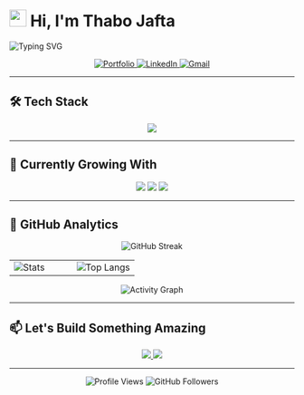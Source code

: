 # <img src="https://media.giphy.com/media/hvRJCLFzcasrR4ia7z/giphy.gif" width="30px"> Hi, I'm Thabo Jafta 

![Typing SVG](https://readme-typing-svg.demolab.com?font=Fira+Code&size=26&pause=1000&color=58A6FF&width=435&lines=%3CEat%2C+Sleep%2C+Code%2F%3E..+Repeat;Full-Stack+Developer;Cloud+Enthusiast;)

<p align="center">
  <a href="https://thabojaftaportfoliox.netlify.app/" target="_blank">
    <img src="https://img.shields.io/badge/Portfolio-FF5722?style=for-the-badge&logo=google-chrome&logoColor=white" alt="Portfolio">
  </a>
  <a href="https://www.linkedin.com/in/thabojafta1" target="_blank">
    <img src="https://img.shields.io/badge/LinkedIn-0077B5?style=for-the-badge&logo=linkedin&logoColor=white" alt="LinkedIn">
  </a>
  <a href="mailto:thvbojafta@gmail.com">
    <img src="https://img.shields.io/badge/Gmail-D14836?style=for-the-badge&logo=gmail&logoColor=white" alt="Gmail">
  </a>
</p>

---

## 🛠️ Tech Stack

<p align="center">
  <a href="https://skillicons.dev">
    <img src="https://skillicons.dev/icons?i=aws,kubernetes,docker,linux,java,spring,python,django,js,react,html,css,postman,figma,git,github&theme=dark&perline=8" />
  </a>
</p>

---

## 🌱 Currently Growing With

<p align="center">
  <img src="https://img.shields.io/badge/-Next.js-000000?style=flat-square&logo=next.js" />
  <img src="https://img.shields.io/badge/-GraphQL-E10098?style=flat-square&logo=graphql" />
  <img src="https://img.shields.io/badge/-Terraform-7B42BC?style=flat-square&logo=terraform" />
</p>

---

## 🚀 GitHub Analytics

<div align="center">
  
  ![GitHub Streak](https://streak-stats.demolab.com?user=thaboxan&theme=github-dark&hide_border=true&date_format=j%20M%5B%20Y%5D)
  
  <table>
    <tr>
      <td width="50%">
        <img src="https://github-readme-stats.vercel.app/api?username=thaboxan&show_icons=true&theme=github_dark&hide_border=true&include_all_commits=true" alt="Stats"/>
      </td>
      <td width="50%">
        <img src="https://github-readme-stats.vercel.app/api/top-langs/?username=thaboxan&layout=compact&theme=github_dark&hide_border=true&langs_count=6" alt="Top Langs"/>
      </td>
    </tr>
  </table>
  
  ![Activity Graph](https://github-readme-activity-graph.vercel.app/graph?username=thaboxan&theme=github-dark&hide_border=true&area=true)
  
</div>

---

## 📫 Let's Build Something Amazing

<p align="center">
  <a href="mailto:thvbojafta@gmail.com">
    <img src="https://img.shields.io/badge/Email%20Me-FF5722?style=for-the-badge&logo=gmail&logoColor=white" />
  </a>
  <a href="https://wa.me/27721701931">
    <img src="https://img.shields.io/badge/WhatsApp-25D366?style=for-the-badge&logo=whatsapp&logoColor=white" />
  </a>
</p>

---

<p align="center">
  <img src="https://komarev.com/ghpvc/?username=thaboxan&label=Profile%20Views&color=58A6FF&style=flat" alt="Profile Views" /> 
  <img src="https://img.shields.io/github/followers/thaboxan?label=Follow&style=social" alt="GitHub Followers" />
</p>
